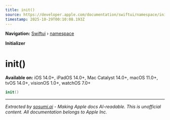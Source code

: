 ```yaml
---
title: init()
source: https://developer.apple.com/documentation/swiftui/namespace/init()
timestamp: 2025-10-29T00:10:08.193Z
---
```


**Navigation:** [Swiftui](/documentation/swiftui) › [namespace](/documentation/swiftui/namespace)

**Initializer**

# init()

**Available on:** iOS 14.0+, iPadOS 14.0+, Mac Catalyst 14.0+, macOS 11.0+, tvOS 14.0+, visionOS 1.0+, watchOS 7.0+

```swift
init()
```

---

*Extracted by [sosumi.ai](https://sosumi.ai) - Making Apple docs AI-readable.*
*This is unofficial content. All documentation belongs to Apple Inc.*
